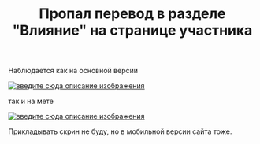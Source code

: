 ﻿---
title: "Пропал перевод в разделе &quot;Влияние&quot; на странице участника"
se.owner.user_id: 209304
se.owner.display_name: "Dmitry"
se.owner.link: "https://ru.meta.stackoverflow.com/users/209304/dmitry"
se.link: "https://ru.meta.stackoverflow.com/questions/12081/%d0%9f%d1%80%d0%be%d0%bf%d0%b0%d0%bb-%d0%bf%d0%b5%d1%80%d0%b5%d0%b2%d0%be%d0%b4-%d0%b2-%d1%80%d0%b0%d0%b7%d0%b4%d0%b5%d0%bb%d0%b5-%d0%92%d0%bb%d0%b8%d1%8f%d0%bd%d0%b8%d0%b5-%d0%bd%d0%b0-%d1%81%d1%82%d1%80%d0%b0%d0%bd%d0%b8%d1%86%d0%b5-%d1%83%d1%87%d0%b0%d1%81%d1%82%d0%bd%d0%b8%d0%ba%d0%b0"
se.question_id: 12081
se.post_type: question
---
<p>Наблюдается как на основной версии</p>
<p><a href="https://i.stack.imgur.com/o5jH0.png" rel="nofollow noreferrer"><img src="https://i.stack.imgur.com/o5jH0.png" alt="введите сюда описание изображения" /></a></p>
<p>так и на мете</p>
<p><a href="https://i.stack.imgur.com/QulyJ.png" rel="nofollow noreferrer"><img src="https://i.stack.imgur.com/QulyJ.png" alt="введите сюда описание изображения" /></a></p>
<p>Прикладывать скрин не буду, но в мобильной версии сайта тоже.</p>
